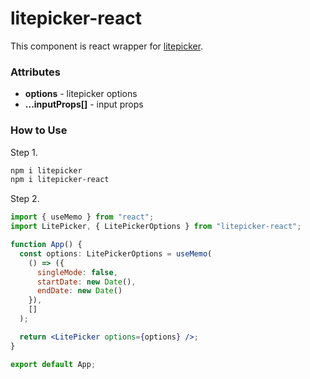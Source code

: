 # litepicker-react

This component is react wrapper for [litepicker](https://litepicker.com/).



### Attributes

* **options** - litepicker options
* **...inputProps[]** - input props


### How to Use

Step 1.
```bash
npm i litepicker
npm i litepicker-react
```

Step 2.
```jsx
import { useMemo } from "react";
import LitePicker, { LitePickerOptions } from "litepicker-react";

function App() {
  const options: LitePickerOptions = useMemo(
    () => ({
      singleMode: false,
      startDate: new Date(),
      endDate: new Date()
    }),
    []
  );

  return <LitePicker options={options} />;
}

export default App;

```